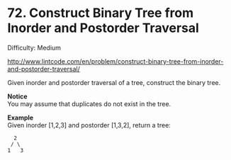 # 72. Construct Binary Tree from Inorder and Postorder Traversal

Difficulty: Medium

http://www.lintcode.com/en/problem/construct-binary-tree-from-inorder-and-postorder-traversal/

Given inorder and postorder traversal of a tree, construct the binary tree.

**Notice**  
You may assume that duplicates do not exist in the tree.

**Example**  
Given inorder [1,2,3] and postorder [1,3,2], return a tree:
```
  2
 / \
1   3
```
